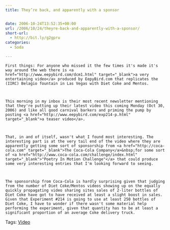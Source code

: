 ```yaml
---
title: They’re back, and apparently with a sponsor


date: 2006-10-24T13:52:35+00:00
url: /2006/10/24/theyre-back-and-apparently-with-a-sponsor/
short-url:
  - http://bit.ly/g2gpru
categories:
  - Soda

---
```

<div class='microid-mailto+http:sha1:c78f0419bae45fb504f272fe9c8d16430afb70d4'>
  
    First things: For anyone who missed it the few times it's made it's way around the web there is <a href="http://www.eepybird.com/dcm1.html" target="_blank">a very entertaining video</a> produced by EepyBird.com that replicates the (IIRC) Belagio fountain in Las Vegas with Diet Coke and Mentos.
  
  
  
    This morning in my inbox is their most recent newsletter mentioning that they're putting up their latest video this coming Monday (Oct 30, 2006) and like all good carnival barkers and priming the pump by posting <a href="http://www.eepybird.com/exp214-p.html" target="_blank">a teaser video</a>.
  
  
  
    That, in and of itself, wasn't what I found most interesting. The interesting part is at the very tail end of the video where they are apparently getting some sort of sponsorship from <a href="http://coca-cola.com" target="_blank">The Coca-Cola Company</a>&nbsp;for some sort of <a href="http://www.coca-cola.com/challenge/index.html" target="_blank">"Poetry In Motion Challenge"</a> that could produce some very interesting entries that I'm looking forward to seeing.
  
  
  
    The sponsorship from Coca-Cola is hardly surprising given that judging from the number of Diet Coke/Mentos videos showing up on the equally quickly propagating video sharing sites sales of 2-liter bottles of Diet Coke have got to have received at least a slight boost in sales. Given that Experiment #214 is going to use at least 250 bottles of Diet Coke, I have to wonder if there wasn't some material help performing the experiment, given that quantity has to be at least a significant proportion of an average Coke delivery truck.
  
</div>

<div class="st-post-tags">
  Tags: <a href="http://www.cavort.org/tag/video/" title="Video" rel="tag">Video</a><br />
</div>